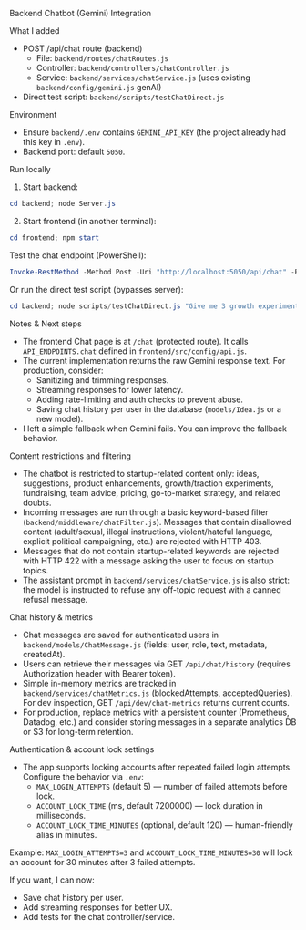 Backend Chatbot (Gemini) Integration

What I added
- POST /api/chat route (backend)
  - File: `backend/routes/chatRoutes.js`
  - Controller: `backend/controllers/chatController.js`
  - Service: `backend/services/chatService.js` (uses existing `backend/config/gemini.js` genAI)
- Direct test script: `backend/scripts/testChatDirect.js`

Environment
- Ensure `backend/.env` contains `GEMINI_API_KEY` (the project already had this key in `.env`).
- Backend port: default `5050`.

Run locally
1. Start backend:

```powershell
cd backend; node Server.js
```

2. Start frontend (in another terminal):

```powershell
cd frontend; npm start
```

Test the chat endpoint (PowerShell):

```powershell
Invoke-RestMethod -Method Post -Uri "http://localhost:5050/api/chat" -Body (ConvertTo-Json @{ message = 'Hello, give me 3 growth ideas for a seed SaaS' }) -ContentType 'application/json'
```

Or run the direct test script (bypasses server):

```powershell
cd backend; node scripts/testChatDirect.js "Give me 3 growth experiments for a SaaS"
```

Notes & Next steps
- The frontend Chat page is at `/chat` (protected route). It calls `API_ENDPOINTS.chat` defined in `frontend/src/config/api.js`.
- The current implementation returns the raw Gemini response text. For production, consider:
  - Sanitizing and trimming responses.
  - Streaming responses for lower latency.
  - Adding rate-limiting and auth checks to prevent abuse.
  - Saving chat history per user in the database (`models/Idea.js` or a new model).
- I left a simple fallback when Gemini fails. You can improve the fallback behavior.

Content restrictions and filtering
- The chatbot is restricted to startup-related content only: ideas, suggestions, product enhancements, growth/traction experiments, fundraising, team advice, pricing, go-to-market strategy, and related doubts.
- Incoming messages are run through a basic keyword-based filter (`backend/middleware/chatFilter.js`). Messages that contain disallowed content (adult/sexual, illegal instructions, violent/hateful language, explicit political campaigning, etc.) are rejected with HTTP 403.
- Messages that do not contain startup-related keywords are rejected with HTTP 422 with a message asking the user to focus on startup topics.
- The assistant prompt in `backend/services/chatService.js` is also strict: the model is instructed to refuse any off-topic request with a canned refusal message.

Chat history & metrics
- Chat messages are saved for authenticated users in `backend/models/ChatMessage.js` (fields: user, role, text, metadata, createdAt).
- Users can retrieve their messages via GET `/api/chat/history` (requires Authorization header with Bearer token).
- Simple in-memory metrics are tracked in `backend/services/chatMetrics.js` (blockedAttempts, acceptedQueries). For dev inspection, GET `/api/dev/chat-metrics` returns current counts.
- For production, replace metrics with a persistent counter (Prometheus, Datadog, etc.) and consider storing messages in a separate analytics DB or S3 for long-term retention.

Authentication & account lock settings
- The app supports locking accounts after repeated failed login attempts. Configure the behavior via `.env`:
  - `MAX_LOGIN_ATTEMPTS` (default 5) — number of failed attempts before lock.
  - `ACCOUNT_LOCK_TIME` (ms, default 7200000) — lock duration in milliseconds.
  - `ACCOUNT_LOCK_TIME_MINUTES` (optional, default 120) — human-friendly alias in minutes.
  
Example: `MAX_LOGIN_ATTEMPTS=3` and `ACCOUNT_LOCK_TIME_MINUTES=30` will lock an account for 30 minutes after 3 failed attempts.

If you want, I can now:
- Save chat history per user.
- Add streaming responses for better UX.
- Add tests for the chat controller/service.
